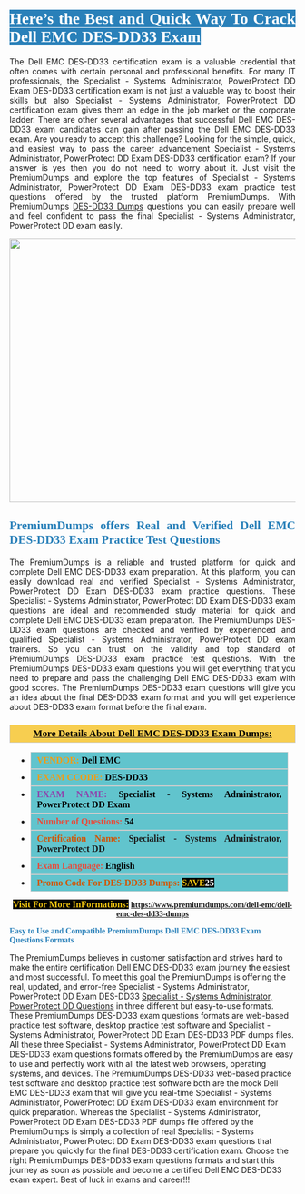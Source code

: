 <h1 style="text-align: justify;"><span style="color:#ffffff;"><span style="font-family:Georgia,serif;"><strong><span style="background-color:#2980b9;">Here’s the Best and Quick Way To Crack Dell EMC DES-DD33 Exam</span></strong></span></span></h1>

<p style="text-align: justify;">The Dell EMC DES-DD33 certification exam is a valuable credential that often comes with certain personal and professional benefits. For many IT professionals, the Specialist - Systems Administrator, PowerProtect DD Exam DES-DD33 certification exam is not just a valuable way to boost their skills but also Specialist - Systems Administrator, PowerProtect DD certification exam gives them an edge in the job market or the corporate ladder. There are other several advantages that successful Dell EMC DES-DD33 exam candidates can gain after passing the Dell EMC DES-DD33 exam. Are you ready to accept this challenge? Looking for the simple, quick, and easiest way to pass the career advancement Specialist - Systems Administrator, PowerProtect DD Exam DES-DD33 certification exam? If your answer is yes then you do not need to worry about it. Just visit the PremiumDumps and explore the top features of Specialist - Systems Administrator, PowerProtect DD Exam DES-DD33 exam practice test questions offered by the trusted platform PremiumDumps. With PremiumDumps <a href="https://www.premiumdumps.com/dell-emc/dell-emc-des-dd33-dumps">DES-DD33 Dumps</a> questions you can easily prepare well and feel confident to pass the final Specialist - Systems Administrator, PowerProtect DD exam easily.</p>

<p style="text-align: center;"><a href="https://www.premiumdumps.com/dell-emc/dell-emc-des-dd33-dumps"><img alt="" src="https://i.imgur.com/KJGzbJ2.jpeg" style="width: 700px; height: 465px;" /></a></p>

<h2 style="text-align: justify;"><span style="color:#2980b9;"><span style="font-family:Georgia,serif;"><strong>PremiumDumps offers Real and Verified Dell EMC DES-DD33 Exam Practice Test Questions</strong></span></span></h2>

<p style="text-align: justify;">The PremiumDumps is a reliable and trusted platform for quick and complete Dell EMC DES-DD33 exam preparation. At this platform, you can easily download real and verified Specialist - Systems Administrator, PowerProtect DD Exam DES-DD33 exam practice questions. These Specialist - Systems Administrator, PowerProtect DD Exam DES-DD33 exam questions are ideal and recommended study material for quick and complete Dell EMC DES-DD33 exam preparation. The PremiumDumps DES-DD33 exam questions are checked and verified by experienced and qualified Specialist - Systems Administrator, PowerProtect DD exam trainers. So you can trust on the validity and top standard of PremiumDumps DES-DD33 exam practice test questions. With the PremiumDumps DES-DD33 exam questions you will get everything that you need to prepare and pass the challenging Dell EMC DES-DD33 exam with good scores. The PremiumDumps DES-DD33 exam questions will give you an idea about the final DES-DD33 exam format and you will get experience about DES-DD33 exam format before the final exam.</p>

<h3 style="background: #f7ce50; border: 1px solid rgb(204, 204, 204); padding: 5px 10px; text-align: center;"><span style="font-family:Georgia,serif;"><u><u><span style="color:#000000;"><span style="font-size:11pt"><span style="line-height:normal"><b><span style="font-size:13.0pt"><span cambria="">More Details About Dell EMC DES-DD33 Exam Dumps:</span></span></b></span></span></span></u></u></span></h3>

<ul>
	<li style="margin:0cm 10pt">
	<div style="background:#61c4cd; border: 1px solid rgb(204, 204, 204); padding: 5px 10px; text-align: justify;"><span style="font-family:Georgia,serif;"><span style="font-size:11pt"><span style="line-height:normal"><b><span style="font-size:12.0pt"><span new="" roman="" times=""><span style="color:#f39c12;">VENDOR:</span> <span style="color:#000000;">Dell EMC</span></span></span></b></span></span></span></div>
	</li>
	<li style="margin:0cm 10pt">
	<div style="background: #61c4cd; border: 1px solid rgb(204, 204, 204); padding: 5px 10px; text-align: justify;"><span style="font-family:Georgia,serif;"><span style="font-size:11pt"><span style="line-height:normal"><b><span style="font-size:12.0pt"><span new="" roman="" times=""><span style="color:#f39c12;">EXAM CCODE:</span> <span style="color:#000000;">DES-DD33</span></span></span></b></span></span></span></div>
	</li>
	<li style="margin:0cm 10pt">
	<div style="background: #61c4cd; border: 1px solid rgb(204, 204, 204); padding: 5px 10px; text-align: justify;"><span style="font-family:Georgia,serif;"><span style="font-size:11pt"><span style="line-height:normal"><b><span style="font-size:12.0pt"><span new="" roman="" times=""><span style="color:#8e44ad;">EXAM NAME:</span> <span style="color:#000000;">Specialist - Systems Administrator, PowerProtect DD Exam</span></span></span></b></span></span></span></div>
	</li>
	<li style="margin:0cm 10pt">
	<div style="background: #61c4cd; border: 1px solid rgb(204, 204, 204); padding: 5px 10px;"><span style="font-family:Georgia,serif;"><span style="font-size:11pt"><span style="line-height:normal"><b><span style="font-size:12.0pt"><span new="" roman="" times=""><span style="color:#e74c3c;">Number of Questions:</span><span style="color:#000000;"><span style="color:#f1c40f;"> </span>54</span></span></span></b></span></span></span></div>
	</li>
	<li style="margin:0cm 10pt">
	<div style="background: #61c4cd; border: 1px solid rgb(204, 204, 204); padding: 5px 10px; text-align: justify;"><span style="font-family:Georgia,serif;"><span style="font-size:11pt"><span style="line-height:normal"><b><span style="font-size:12.0pt"><span new="" roman="" times=""><span style="color:#d35400;">Certification Name:</span> Specialist - Systems Administrator, PowerProtect DD</span></span></b></span></span></span></div>
	</li>
	<li style="margin:0cm 10pt">
	<div style="background: #61c4cd; border: 1px solid rgb(204, 204, 204); padding: 5px 10px; text-align: justify;"><span style="font-family:Georgia,serif;"><span style="font-size:11pt"><span style="line-height:normal"><b><span style="font-size:12.0pt"><span new="" roman="" times=""><span style="color:#e74c3c;">Exam Language:</span> <span style="color:#000000;">English</span></span></span></b></span></span></span></div>
	</li>
	<li style="margin:0cm 10pt">
	<div style="background: #61c4cd; border: 1px solid rgb(204, 204, 204); padding: 5px 10px;"><span style="font-family:Georgia,serif;"><span style="font-size:11pt"><span style="line-height:normal"><b><span style="font-size:12.0pt"><span new="" roman="" times=""><span style="color:#d35400;">Promo Code For DES-DD33 Dumps:</span><span style="color:#f1c40f;"> <span style="background-color:#000000;">SAVE</span></span><span style="color:#ffffff;"><span style="background-color:#000000;">25</span></span></span></span></b></span></span></span></div>
	</li>
</ul>

<p style="text-align: center;"><span style="font-family:Georgia,serif;"><strong><span style="font-size:16px;"><span style="color:#f1c40f;"><span style="background-color:#000000;">Visit For More InFormations:</span></span></span> <a href="https://www.premiumdumps.com/dell-emc/dell-emc-des-dd33-dumps">https://www.premiumdumps.com/dell-emc/dell-emc-des-dd33-dumps</a></strong></span></p>

<p><span style="color:#2980b9;"><span style="font-family:Georgia,serif;"><strong><strong><strong>Easy to Use and Compatible PremiumDumps Dell EMC DES-DD33 Exam Questions Formats</strong></strong></strong></span></span></p>

<p>The PremiumDumps believes in customer satisfaction and strives hard to make the entire certification Dell EMC DES-DD33 exam journey the easiest and most successful. To meet this goal the PremiumDumps is offering the real, updated, and error-free Specialist - Systems Administrator, PowerProtect DD Exam DES-DD33 <a href="https://www.premiumdumps.com/dell-emc/specialist-systems-administrator-powerprotect-dd-dumps">Specialist - Systems Administrator, PowerProtect DD Questions</a> in three different but easy-to-use formats. These PremiumDumps DES-DD33 exam questions formats are web-based practice test software, desktop practice test software and Specialist - Systems Administrator, PowerProtect DD Exam DES-DD33 PDF dumps files. All these three Specialist - Systems Administrator, PowerProtect DD Exam DES-DD33 exam questions formats offered by the PremiumDumps are easy to use and perfectly work with all the latest web browsers, operating systems, and devices. The PremiumDumps DES-DD33 web-based practice test software and desktop practice test software both are the mock Dell EMC DES-DD33 exam that will give you real-time Specialist - Systems Administrator, PowerProtect DD Exam DES-DD33 exam environment for quick preparation. Whereas the Specialist - Systems Administrator, PowerProtect DD Exam DES-DD33 PDF dumps file offered by the PremiumDumps is simply a collection of real Specialist - Systems Administrator, PowerProtect DD Exam DES-DD33 exam questions that prepare you quickly for the final DES-DD33 certification exam. Choose the right PremiumDumps DES-DD33 exam questions formats and start this journey as soon as possible and become a certified Dell EMC DES-DD33 exam expert. Best of luck in exams and career!!!</p>

